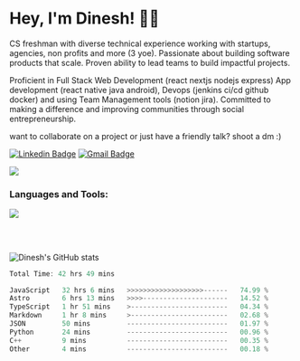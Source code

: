 <h1>Hey, I'm Dinesh! 👋🏻</h1>

CS freshman with diverse technical experience working with startups, agencies, non profits and more (3 yoe). Passionate about building software products that scale. Proven ability to lead teams to build impactful projects. 

Proficient in Full Stack Web Development (react nextjs nodejs express) App development (react native java android), Devops (jenkins ci/cd github docker) and using Team Management tools (notion jira). Committed to making a difference and improving communities through social entrepreneurship.

want to collaborate on a project or just have a friendly talk? shoot a dm :)

[![Linkedin Badge](https://img.shields.io/badge/-lets_connect-blue?style=flat-square&logo=Linkedin&logoColor=white&link=https://www.linkedin.com/in/dineshtalwadker/)](https://www.linkedin.com/in/dineshtalwadker/)
[![Gmail Badge](https://img.shields.io/badge/-mail_me-c14438?style=flat-square&logo=Gmail&logoColor=white&link=mailto:dinesh@codrion.tech)](mailto:dineshtalwadker@gmail.com)<br>

![](https://komarev.com/ghpvc/?username=dinxsh)

<h3 align="left">Languages and Tools:</h3>
<p align="left">
  <a href="https://skillicons.dev">
    <img src="https://skillicons.dev/icons?i=js,jquery,html,css,python,lua,nodejs,mongodb,netlify,nextjs,tailwind,ts,vercel,wordpress,react,astro,c,cs,discord,dotnet,heroku,jquery,bash,bootstrap,docker,vim,kubernetes,git,arduino,atom,aws,azure,babel,blender,cloudflare,deno,django,elixir,emacs,express,fastapi,figma,firebase,flask,gcp,graphql,jenkins,linux,md,matlab,neovim,mysql,nestjs,perl,powershell,go,scala,latex,postman,raspberrypi,pytorch,sqlite,terraform,php,bun" />
  </a>
</p>

##

<br>

![Dinesh's GitHub stats](https://github-readme-stats-dinxsh.vercel.app/api?username=dinxsh&show_icons=true&theme=radical) 

<!--START_SECTION:waka-->

```rust
Total Time: 42 hrs 49 mins

JavaScript   32 hrs 6 mins   >>>>>>>>>>>>>>>>>>>------   74.99 %
Astro        6 hrs 13 mins   >>>>---------------------   14.52 %
TypeScript   1 hr 51 mins    >------------------------   04.34 %
Markdown     1 hr 8 mins     >------------------------   02.68 %
JSON         50 mins         -------------------------   01.97 %
Python       24 mins         -------------------------   00.96 %
C++          9 mins          -------------------------   00.35 %
Other        4 mins          -------------------------   00.18 %
```

<!--END_SECTION:waka-->

